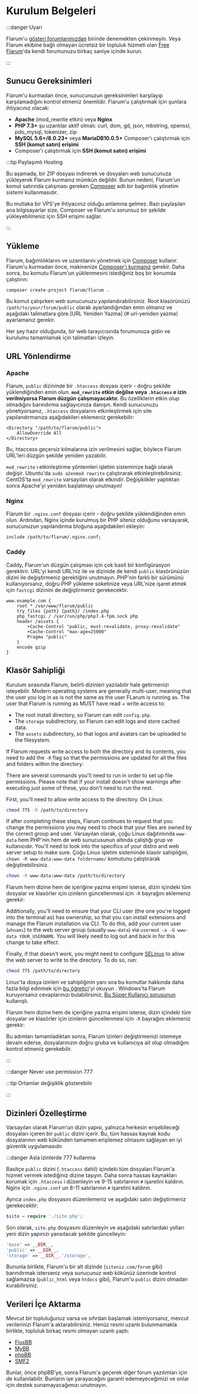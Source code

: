 # Kurulum Belgeleri

:::danger Uyarı

Flarum'u [gösteri forumlarımızdan](https://discuss.flarum.org/d/21101) birinde denemekten çekinmeyin. Veya Flarum ekibine bağlı olmayan ücretsiz bir topluluk hizmeti olan [Free Flarum](https://www.freeflarum.com)'da kendi forumunuzu birkaç saniye içinde kurun.

:::

## Sunucu Gereksinimleri

Flarum'u kurmadan önce, sunucunuzun gereksinimleri karşılayıp karşılamadığını kontrol etmeniz önemlidir. Flarum'u çalıştırmak için şunlara ihtiyacınız olacak:

* **Apache** (mod_rewrite etkin) veya **Nginx**
* **PHP 7.3+** şu uzantılar aktif olmalı: curl, dom, gd, json, mbstring, openssl, pdo_mysql, tokenizer, zip
* **MySQL 5.6+/8.0.23+** veya **MariaDB10.0.5+** Composer'ı çalıştırmak için **SSH (komut satırı) erişimi**
* Composer'ı çalıştırmak için **SSH (komut satırı) erişimi**

:::tip Paylaşımlı Hosting

Bu aşamada, bir ZIP dosyası indirerek ve dosyaları web sunucunuza yükleyerek Flarum kurmanız mümkün değildir. Bunun nedeni, Flarum'un komut satırında çalışması gereken [Composer](https://getcomposer.org) adlı bir bağımlılık yönetim sistemi kullanmasıdır.

Bu mutlaka bir VPS'ye ihtiyacınız olduğu anlamına gelmez. Bazı paylaşılan ana bilgisayarlar size, Composer ve Flarum'u sorunsuz bir şekilde yükleyebilmeniz için SSH erişimi sağlar.

:::

## Yükleme

Flarum, bağımlılıklarını ve uzantılarını yönetmek için [Composer](https://getcomposer.org) kullanır. Flarum'u kurmadan önce, makinenize [Composer'ı kurmanız](https://getcomposer.org) gerekir. Daha sonra, bu komutu Flarum'un yüklenmesini istediğiniz boş bir konumda çalıştırın:

```bash
composer create-project flarum/flarum .
```

Bu komut çalışırken web sunucunuzu yapılandırabilirsiniz. Root klasörünüzü `/path/to/your/forum/public` olarak ayarlandığından emin olmanız ve aşağıdaki talimatlara göre \[URL Yeniden Yazma\] (# url-yeniden yazma) ayarlamanız gerekir.

Her şey hazır olduğunda, bir web tarayıcısında forumunuza gidin ve kurulumu tamamlamak için talimatları izleyin.

## URL Yönlendirme

### Apache

Flarum, `public` dizininde bir `.htaccess` dosyası içerir - doğru şekilde yüklendiğinden emin olun. **`mod_rewrite` etkin değilse veya `.htaccess` e izin verilmiyorsa Flarum düzgün çalışmayacaktır.** Bu özelliklerin etkin olup olmadığını barındırma sağlayıcınıza danışın. Kendi sunucunuzu yönetiyorsanız, `.htaccess` dosyalarını etkinleştirmek için site yapılandırmanıza aşağıdakileri eklemeniz gerekebilir:

```
<Directory "/path/to/flarum/public">
    AllowOverride All
</Directory>
```

Bu, htaccess geçersiz kılmalarına izin verilmesini sağlar, böylece Flarum URL'leri düzgün şekilde yeniden yazabilir.

`mod_rewrite` ı etkinleştirme yöntemleri işletim sisteminize bağlı olarak değişir. Ubuntu'da `sudo a2enmod rewrite` çalıştırarak etkinleştirebilirsiniz. CentOS'ta `mod_rewrite` varsayılan olarak etkindir. Değişiklikler yaptıktan sonra Apache'yi yeniden başlatmayı unutmayın!

### Nginx

Flarum bir `.nginx.conf` dosyası içerir - doğru şekilde yüklendiğinden emin olun. Ardından, Nginx içinde kurulmuş bir PHP siteniz olduğunu varsayarak, sunucunuzun yapılandırma bloğuna aşağıdakileri ekleyin:

```nginx
include /path/to/flarum/.nginx.conf;
```

### Caddy

Caddy, Flarum'un düzgün çalışması için çok basit bir konfigürasyon gerektirir. URL'yi kendi URL'niz ile ve dizinide de kendi `public` klasörünüzün dizini ile değiştirmeniz gerektiğini unutmayın. PHP'nin farklı bir sürümünü kullanıyorsanız, doğru PHP yükleme soketinize veya URL'nize işaret etmek için `fastcgi` dizinini de değiştirmeniz gerekecektir.

```
www.example.com {
    root * /var/www/flarum/public
    try_files {path} {path}/ /index.php
    php_fastcgi / /var/run/php/php7.4-fpm.sock php
    header /assets {
        +Cache-Control "public, must-revalidate, proxy-revalidate"
        +Cache-Control "max-age=25000"
        Pragma "public" 
    }
    encode gzip
}
```
## Klasör Sahipliği

Kurulum sırasında Flarum, belirli dizinleri yazılabilir hale getirmenizi isteyebilir. Modern operating systems are generally multi-user, meaning that the user you log in as is not the same as the user FLarum is running as. The user that Flarum is running as MUST have read + write access to:

- The root install directory, so Flarum can edit `config.php`.
- The `storage` subdirectory, so Flarum can edit logs and store cached data.
- The `assets` subdirectory, so that logos and avatars can be uploaded to the filesystem.

If Flarum requests write access to both the directory and its contents, you need to add the `-R` flag so that the permissions are updated for all the files and folders within the directory:

There are several commands you'll need to run in order to set up file permissions. Please note that if your install doesn't show warnings after executing just some of these, you don't need to run the rest.

First, you'll need to allow write access to the directory. On Linux:

```bash
chmod 775 -R /path/to/directory
```

If after completing these steps, Flarum continues to request that you change the permissions you may need to check that your files are owned by the correct group and user. Varsayılan olarak, çoğu Linux dağıtımında `www-data` hem PHP'nin hem de web sunucusunun altında çalıştığı grup ve kullanıcıdır. You'll need to look into the specifics of your distro and web server setup to make sure. Çoğu Linux işletim sisteminde klasör sahipliğini, `chown -R www-data:www-data foldername/` komutunu çalıştırarak değiştirebilirsiniz.

```bash
chown -R www-data:www-data /path/to/directory
```

Flarum hem dizine hem de içeriğine yazma erişimi isterse, dizin içindeki tüm dosyalar ve klasörler için izinlerin güncellenmesi için `-R` bayrağını eklemeniz gerekir:

Additionally, you'll need to ensure that your CLI user (the one you're logged into the terminal as) has ownership, so that you can install extensions and manage the Flarum installation via CLI. To do this, add your current user (`whoami`) to the web server group (usually `www-data`) via `usermod -a -G www-data YOUR_USERNAME`. You will likely need to log out and back in for this change to take effect.

Finally, if that doesn't work, you might need to configure [SELinux](https://www.redhat.com/en/topics/linux/what-is-selinux) to allow the web server to write to the directory. To do so, run:

```bash
chmod 775 /path/to/directory
```

Linux'ta dosya izinleri ve sahipliğinin yanı sıra bu komutlar hakkında daha fazla bilgi edinmek için [bu öğretici](https://www.thegeekdiary.com/understanding-basic-file-permissions-and-ownership-in-linux/)'yi okuyun . Windows'ta Flarum kuruyorsanız cevaplarınızı bulabilirsiniz, [Bu Süper Kullanıcı sorusunun](https://superuser.com/questions/106181/equivalent-of-chmod-to-change-file-permissions-in-windows) kullanışlı.

Flarum hem dizine hem de içeriğine yazma erişimi isterse, dizin içindeki tüm dosyalar ve klasörler için izinlerin güncellenmesi için `-R` bayrağını eklemeniz gerekir:

Bu adımları tamamladıktan sonra, Flarum izinleri değiştirmenizi istemeye devam ederse, dosyalarınızın doğru gruba ve kullanıcıya ait olup olmadığını kontrol etmeniz gerekebilir.

:::

:::danger Never use permission 777

:::tip Ortamlar değişiklik gösterebilir

:::

## Dizinleri Özelleştirme

Varsayılan olarak Flarum'un dizin yapısı, yalnızca herkesin erişebileceği dosyaları içeren bir `public` dizini içerir. Bu, tüm hassas kaynak kodu dosyalarının web kökünden tamamen erişilemez olmasını sağlayan en iyi güvenlik uygulamasıdır.

:::danger Asla izinlerde 777 kullanma

Basitçe `public` dizini (`.htaccess` dahil) içindeki tüm dosyaları Flarum'a hizmet vermek istediğiniz dizine taşıyın. Daha sonra hassas kaynakları korumak için `.htaccess` i düzenleyin ve 9-15 satırlarının `#` işaretini kaldırın. Nginx için `.nginx.conf` un 8-11 satırlarının `#` işaretini kaldırın.

Ayrıca `index.php` dosyasını düzenlemeniz ve aşağıdaki satırı değiştirmeniz gerekecektir:

```php
$site = require './site.php';
```

 Son olarak, `site.php` dosyasını düzenleyin ve aşağıdaki satırlardaki yolları yeni dizin yapınızı yansıtacak şekilde güncelleyin:

```php
'base' => __DIR__,
'public' => __DIR__,
'storage' => __DIR__.'/storage',
```

Bununla birlikte, Flarum'u bir alt dizinde (`siteniz.com/forum` gibi) barındırmak isterseniz veya sunucunuz web kökünüz üzerinde kontrol sağlamazsa (`public_html` veya `htdocs` gibi), Flarum'u `public` dizini olmadan kurabilirsiniz.

## Verileri İçe Aktarma

Mevcut bir topluluğunuz varsa ve sıfırdan başlamak istemiyorsanız, mevcut verilerinizi Flarum'a aktarabilirsiniz. Henüz resmi uzantı bulunmamakla birlikte, topluluk birkaç resmi olmayan uzantı yaptı:

* [FluxBB](https://discuss.flarum.org/d/3867-fluxbb-to-flarum-migration-tool)
* [MyBB](https://discuss.flarum.org/d/5506-mybb-migrate-script)
* [phpBB](https://discuss.flarum.org/d/1117-phpbb-migrate-script-updated-for-beta-5)
* [SMF2](https://github.com/ItalianSpaceAstronauticsAssociation/smf2_to_flarum)

Bunlar, önce phpBB'ye, sonra Flarum'a geçerek diğer forum yazılımları için de kullanılabilir. Bunların işe yarayacağını garanti edemeyeceğimizi ve onlar için destek sunamayacağımızı unutmayın.
